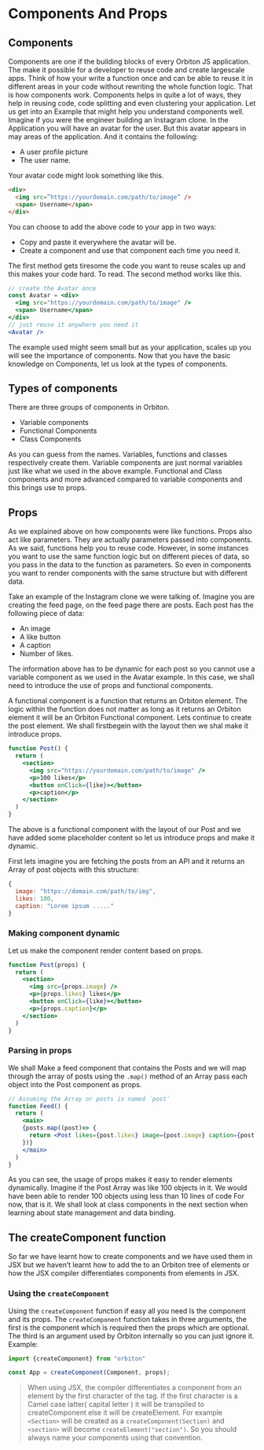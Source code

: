 # Components And Props

## Components

Components are one if the building blocks of every Orbiton JS application. The make it possible for a developer to reuse code and create largescale apps. Think of how your write a function once and can be able to reuse it in different areas in your code without rewriting the whole function logic. That is how components work. Components helps in quite a lot of ways, they help in reusing code, code splitting and even clustering your application.
Let us get into an Example that might help you understand components well.
Imagine if you were the engineer building an Instagram clone. In the Application you will have an avatar for the user. But this avatar appears in may areas of the application. And it contains the following:

- A user profile picture
- The user name.

Your avatar code might look something like this.

```html
<div>
  <img src=”https://yourdomain.com/path/to/image” />
  <span> Username</span>
</div>
```

You can choose to add the above code to your app in two ways:

- Copy and paste it everywhere the avatar will be.
- Create a component and use that component each time you need it.

The first method gets tiresome the code you want to reuse scales up and this makes your code hard. To read.
The second method works like this.

```jsx
// create the Avatar once
const Avatar = <div>
  <img src="https://yourdomain.com/path/to/image" />
  <span> Username</span>
</div>
// just reuse it anywhere you need it
<Avatar /> 
```

The example used might seem small but as your application, scales up you will see the importance of components.
Now that you have the basic knowledge on Components, let us look at the types of components.

## Types of components

There are three groups of components in Orbiton.

- Variable components
- Functional Components
- Class Components

As you can guess from the names. Variables, functions and classes respectively create them. Variable components are just normal variables just like what we used in the above example.
Functional and Class components and more advanced compared to variable components and this brings use to props.

## Props

As we explained above on how components were like functions. Props also act like parameters. They are actually parameters passed into components. As we said, functions help you to reuse code. However, in some instances you want to use the same function logic but on different pieces of data, so you pass in the data to the function as parameters. So even in components you want to render components with the same structure but with different data.

Take an example of the Instagram clone we were talking of. Imagine you are creating the feed page, on the feed page there are posts. Each post has the following piece of data:

- An image
- A like button
- A caption
- Number of likes.

The information above has to be dynamic for each post so you cannot use a variable component as we used in the Avatar example. In this case, we shall need to introduce the use of props and functional components.

A functional component is a function that returns an Orbiton element. The logic within the function does not matter as long as it returns an Orbiton element it will be an Orbiton Functional component.
Lets continue to create the post element. We shall firstbegein with the layout then we shal make it introduce props.

```jsx
function Post() {
  return (
    <section>
      <img src="https://yourdomain.com/path/to/image" />
      <p>100 likes</p>
      <button onClick={like}></button>
      <p>caption</p>
    </section>
  )
}
```

The above is a functional component with the layout of our Post and we have added some placeholder content so let us introduce props and make it dynamic.

First lets imagine you are fetching the posts from an API and it returns an Array of post objects with this structure:

```js
{
  image: "https://domain.com/path/to/img",
  likes: 100,
  caption: "Lorem ipsum ....."
}
```

### Making component dynamic

Let us make the component render content based on props.

```jsx
function Post(props) {
  return (
    <section>
      <img src={props.image} />
      <p>{props.likes} likes</p>
      <button onClick={like}></button>
      <p>{props.caption}</p>
    </section>
  )
}
```

### Parsing in props

We shall Make a feed component that contains the Posts and we will map through the array of posts using the `.map()` method of an Array pass each object into the Post component as props.

```jsx
// Assuming the Array or posts is named `post`
function Feed() {
  return (
    <main>
    {posts.map((post)=> {
      return <Post likes={post.likes} image={post.image} caption={post.caption}>
    })}
    </main>
  )
}
```

As you can see, the usage of props makes it easy to render elements dynamically. Imagine if the Post Array was like 100 objects in it. We would have been able to render 100 objects using less than 10 lines of code
For now, that is it. We shall look at class components in the next section when learning about state management and data binding.

## The createComponent function

So far we have learnt how to create components and we have used them in JSX but we haven’t learnt how to add the to an Orbiton tree of elements or how the JSX compiler differentiates components from elements in JSX.

### Using the `createComponent`

Using the `createComponent` function if easy all you need Is the component and its props.
The `createComponent` function takes in three arguments, the first is the component which is required then the props which are optional. The third is an argument used by Orbiton internally so you can just ignore it.
Example:

```js
import {createComponent} from "orbiton"

const App = createComponent(Component, props);
```

> When using JSX, the compiler differentiates a component from an element by the first character of the tag. If the first character is a Camel case latter( capital letter ) it will be transpiled to createComponent else it will be createElement. For example `<Section>` will be created as a `createComponent(Section)` and `<section>` will become `createElement("section")`. So you should always name your components using that convention.

